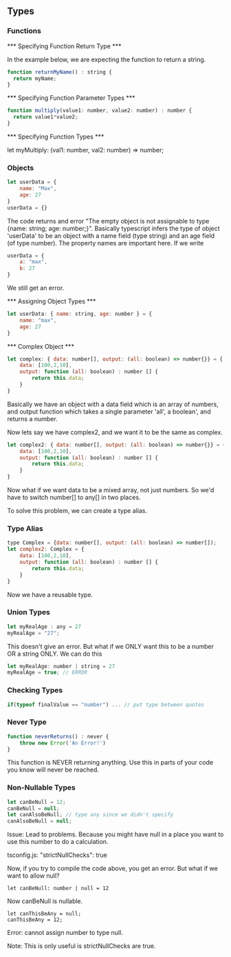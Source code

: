 ## Types

### Functions


*** Specifying Function Return Type ***

In the example below, we are expecting the function to return a string.

```javascript
function returnMyName() : string {
  return myName;
}
```

*** Specifying Function Parameter Types ***

```javascript
function multiply(value1: number, value2: number) : number {
  return value1*value2;
}
```

*** Specifying Function Types ***

let myMultiply: (val1: number, val2: number) => number;

### Objects

```javascript
let userData = {
	name: "Max",
	age: 27
}
userData = {}
```

The code returns and error "The empty object is not assignable to type {name: string; age: number;}". Basically typescript infers the type of object 'userData' to be an object with a name field (type string) and an age field (of type number). 
The property names are important here. If we write

```javascript
userData = {
	a: "max",
	b: 27
}
```

We still get an error. 

*** Assigning Object Types ***

```javascript
let userData: { name: string, age: number } = {
	name: "max",
	age: 27
}
```

*** Complex Object ***

```javascript
let complex: { data: number[], output: (all: boolean) => number{}} = {
	data: [100,2,10],
	output: function (all: boolean) : number [] {
		return this.data;
	}
}
```

Basically we have an object with a data field which is an array of numbers, and output function which takes a single parameter 'all', a boolean', and returns a number.

Now lets say we have complex2, and we want it to be the same as complex. 

```javascript
let complex2: { data: number[], output: (all: boolean) => number{}} = {
	data: [100,2,10],
	output: function (all: boolean) : number [] {
		return this.data;
	}
}
```

Now what if we want data to be a mixed array, not just numbers. So we'd have to switch number[] to any[] in two places.

To solve this problem, we can create a type alias.

### Type Alias

```javascript
type Complex = {data: number[], output: (all: boolean) => number[]);
let complex2: Complex = {
	data: [100,2,10],
	output: function (all: boolean) : number [] {
		return this.data;
	}
}
```

Now we have a reusable type.

### Union Types

```javascript
let myRealAge : any = 27
myRealAge = "27";
```

This doesn't give an error. But what if we ONLY want this to be a number OR a string ONLY. We can do this

```javascript
let myRealAge: number | string = 27
myRealAge = true; // ERROR
``` 

### Checking Types

```javascript
if(typeof finalValue == "number") ... // put type between quotes
```

### Never Type

```javascript
function neverReturns() : never {
	throw new Error('An Error!')
}
```

This function is NEVER returning anything. Use this in parts of your code you know will never be reached.

### Non-Nullable Types

```javascript
let canBeNull = 12;
canBeNull = null;
let canAlsoBeNull; // type any since we didn't specify
canAlsoBeNull = null;
```

Issue: Lead to problems. Because you might have null in a place you want to use this number to do a calculation. 

tsconfig.js:
"strictNullChecks": true

Now, if you try to compile the code above, you get an error. But what if we want to allow null?

```
let canBeNull: number | null = 12
```

Now canBeNull is nullable.

```
let canThisBeAny = null;
canThisBeAny = 12;
```

Error: cannot assign number to type null.

Note: This is only useful is strictNullChecks are true.







